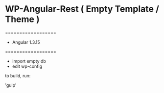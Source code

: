 # WP-Angular-Rest ( Empty Template / Theme )

==================

- Angular 1.3.15

==================

- import empty db
- edit wp-config

to build, run:

'gulp'
